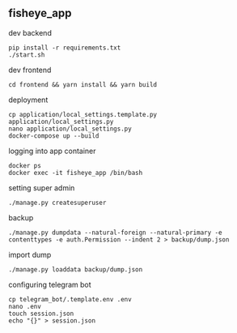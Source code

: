 ## fisheye_app

dev backend
```shell
pip install -r requirements.txt
./start.sh
```

dev frontend
```shell
cd frontend && yarn install && yarn build
```

deployment
```shell
cp application/local_settings.template.py application/local_settings.py
nano application/local_settings.py
docker-compose up --build
```
logging into app container
```shell
docker ps
docker exec -it fisheye_app /bin/bash
```
setting super admin
```shell
./manage.py createsuperuser
```
backup
```shell
./manage.py dumpdata --natural-foreign --natural-primary -e contenttypes -e auth.Permission --indent 2 > backup/dump.json
```
import dump
```shell
./manage.py loaddata backup/dump.json
```
configuring telegram bot
```shell
cp telegram_bot/.template.env .env
nano .env
touch session.json
echo "{}" > session.json
```

